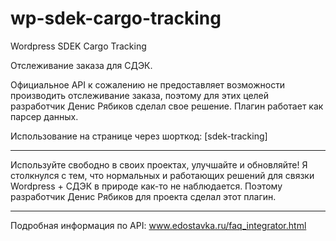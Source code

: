 # wp-sdek-cargo-tracking
Wordpress SDEK Cargo Tracking

Отслеживание заказа для СДЭК.

Официальное API к сожалению не предоставляет возможности производить отслеживание заказа, поэтому для этих целей разработчик Денис Рябиков сделал свое решение.
Плагин работает как парсер данных.

Использование на странице через шорткод: [sdek-tracking]

----

Используйте свободно в своих проектах, улучшайте и обновляйте! Я столкнулся с тем, что нормальных и работающих решений для связки Wordpress + СДЭК в природе как-то не наблюдается. Поэтому разработчик Денис Рябиков для проекта сделал этот плагин.

----
Подробная информация по API: www.edostavka.ru/faq_integrator.html
